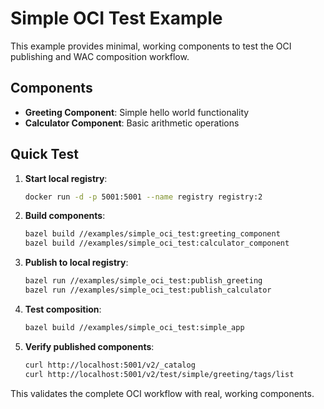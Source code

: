 # Simple OCI Test Example

This example provides minimal, working components to test the OCI publishing and WAC composition workflow.

## Components

- **Greeting Component**: Simple hello world functionality
- **Calculator Component**: Basic arithmetic operations

## Quick Test

1. **Start local registry**:

   ```bash
   docker run -d -p 5001:5001 --name registry registry:2
   ```

2. **Build components**:

   ```bash
   bazel build //examples/simple_oci_test:greeting_component
   bazel build //examples/simple_oci_test:calculator_component
   ```

3. **Publish to local registry**:

   ```bash
   bazel run //examples/simple_oci_test:publish_greeting
   bazel run //examples/simple_oci_test:publish_calculator
   ```

4. **Test composition**:

   ```bash
   bazel build //examples/simple_oci_test:simple_app
   ```

5. **Verify published components**:
   ```bash
   curl http://localhost:5001/v2/_catalog
   curl http://localhost:5001/v2/test/simple/greeting/tags/list
   ```

This validates the complete OCI workflow with real, working components.
